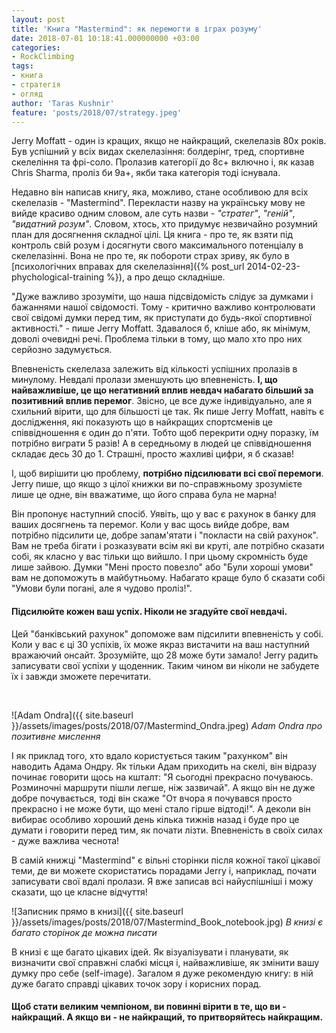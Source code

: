 ```yaml
---
layout: post
title: 'Книга "Mastermind": як перемогти в іграх розуму'
date: 2018-07-01 10:18:41.000000000 +03:00
categories:
- RockClimbing
tags:
- книга
- стратегія
- огляд
author: 'Taras Kushnir'
feature: 'posts/2018/07/strategy.jpeg'
---
```


Jerry Moffatt - один із кращих, якщо не найкращий, скелелазів 80х років. Був успішний у всіх видах скелелазіння: болдерінг, тред, спортивне скелеління та фрі-соло. Пролазив категорії до 8с+ включно і, як казав Chris Sharma, проліз би 9а+, якби така категорія тоді існувала.

Недавно він написав книгу, яка, можливо, стане особливою для всіх скелелазів - "Mastermind". Перекласти назву на українську мову не вийде красиво одним словом, але суть назви - _"стратег"_, _"геній"_, _"видатний розум"_. Словом, хтось, хто придумує незвичайно розумний план для досягнення складної цілі. Ця книга - про те, як взяти під контроль свій розум і досягнути свого максимального потенціалу в скелелазінні. Вона не про те, як побороти страх зриву, як було в [психологічних вправах для скелелазіння]({% post_url 2014-02-23-phychological-training %}), а про дещо складніше.

<!--more-->

"Дуже важливо зрозумiти, що наша підсвідомість слідує за думками і бажаннями нашої свідомості. Тому - критично важливо контролювати свої свідомі думки перед тим, як приступати до будь-якої спортивної активності." - пише Jerry Moffatt. Здавалося б, кліше або, як мінімум, доволі очевидні речі. Проблема тільки в тому, що мало хто про них серйозно задумується.

Впевненість скелелаза залежить від кількості успішних пролазів в минулому. Невдалі пролази зменшують цю впевненість. **І, що найважливіше, це що негативний вплив невдач набагато більший за позитивний вплив перемог**. Звісно, це все дуже індивідуально, але я схильний вірити, що для більшості це так. Як пише Jerry Moffatt, навіть є дослідження, які показують що в найкращих спортсменів це співвідношення є один до п'яти. Тобто щоб перекрити одну поразку, їм потрібно виграти 5 разів! А в середньому в людей це співвідношення складає десь 30 до 1. Страшні, просто жахливі цифри, я б сказав!

І, щоб вирішити цю проблему, **потрібно підсилювати всі свої перемоги**. Jerry пише, що якщо з цілої книжки ви по-справжньому зрозумієте лише це одне, він вважатиме, що його справа була не марна!

Він пропонує наступний спосіб. Уявіть, що у вас є рахунок в банку для ваших досягнень та перемог. Коли у вас щось вийде добре, вам потрібно підсилити це, добре запам'ятати і "покласти на свій рахунок". Вам не треба бігати і розказувати всім які ви круті, але потрібно сказати собі, як класно у вас тільки що вийшло. І при цьому скромність буде лише зайвою. Думки "Мені просто повезло" або "Були хороші умови" вам не допоможуть в майбутньому. Набагато краще було б сказати собі "Умови були погані, але я чудово проліз!".

#### Підсилюйте кожен ваш успіх. Ніколи не згадуйте свої невдачі.

Цей "банківський рахунок" допоможе вам підсилити впевненість у собі. Коли у вас є ці 30 успіхів, їх може якраз вистачити на ваш наступний вражаючий онсайт. Зрозумійте, що 28 може бути замало! Jerry радить записувати свої успіхи у щоденник. Таким чином ви ніколи не забудете їх і завжди зможете перечитати.

&nbsp;

![Adam Ondra]({{ site.baseurl }}/assets/images/posts/2018/07/Mastermind_Ondra.jpeg)
*Adam Ondra про позитивне мислення*

І як приклад того, хто вдало користується таким "рахунком" він наводить Адама Ондру. Як тільки Адам приходить на скелі, він відразу починає говорити щось на кшталт: "Я сьогодні прекрасно почуваюсь. Розминочні маршрути пішли легше, ніж зазвичай". А якщо він не дуже добре почувається, тоді він скаже "От вчора я почувався просто прекрасно і не може бути, що мені стало гірше відтоді!". А деколи він вибирає особливо хороший день кілька тижнів назад і буде про це думати і говорити перед тим, як почати лізти. Впевненість в своїх силах - дуже важлива чеснота!

В самій книжці "Mastermind" є вільні сторінки після кожної такої цікавої теми, де ви можете скористатись порадами Jerry і, наприклад, почати записувати свої вдалі пролази. Я вже записав всі найуспішніші і можу сказати, що це класне відчуття!

![Записник прямо в книзі]({{ site.baseurl }}/assets/images/posts/2018/07/Mastermind_Book_notebook.jpg)
*В книзі є багато сторінок де можна писати*

В книзі є ще багато цікавих ідей. Як візуалізувати і планувати, як визначити свої справжні слабкі місця і, найважливіше, як змінити вашу думку про себе (self-image). Загалом я дуже рекомендую книгу: в ній дуже багато справді цікавих точок зору і корисних порад.

#### Щоб стати великим чемпіоном, ви повинні вірити в те, що ви - найкращий. А якщо ви - не найкращий, то притворяйтесь найкращим.
